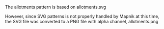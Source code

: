 The allotments pattern is based on allotments.svg

However, since SVG patterns is not properly handled by Mapnik at this time, the SVG file was converted to a PNG file with alpha channel, allotments.png
